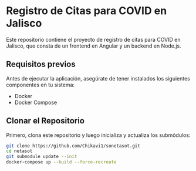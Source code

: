 # Registro de Citas para COVID en Jalisco

Este repositorio contiene el proyecto de registro de citas para COVID en Jalisco, que consta de un frontend en Angular y un backend en Node.js.

## Requisitos previos

Antes de ejecutar la aplicación, asegúrate de tener instalados los siguientes componentes en tu sistema:

- Docker
- Docker Compose

## Clonar el Repositorio

Primero, clona este repositorio y luego inicializa y actualiza los submódulos:

```bash
git clone https://github.com/Chikavi1/sonetasot.git
cd netasot
git submodule update --init
docker-compose up --build --force-recreate